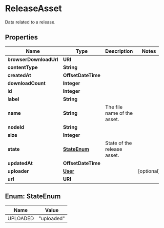 

# ReleaseAsset

Data related to a release.

## Properties

| Name | Type | Description | Notes |
|------------ | ------------- | ------------- | -------------|
|**browserDownloadUrl** | **URI** |  |  |
|**contentType** | **String** |  |  |
|**createdAt** | **OffsetDateTime** |  |  |
|**downloadCount** | **Integer** |  |  |
|**id** | **Integer** |  |  |
|**label** | **String** |  |  |
|**name** | **String** | The file name of the asset. |  |
|**nodeId** | **String** |  |  |
|**size** | **Integer** |  |  |
|**state** | [**StateEnum**](#StateEnum) | State of the release asset. |  |
|**updatedAt** | **OffsetDateTime** |  |  |
|**uploader** | [**User**](User.md) |  |  [optional] |
|**url** | **URI** |  |  |



## Enum: StateEnum

| Name | Value |
|---- | -----|
| UPLOADED | &quot;uploaded&quot; |



